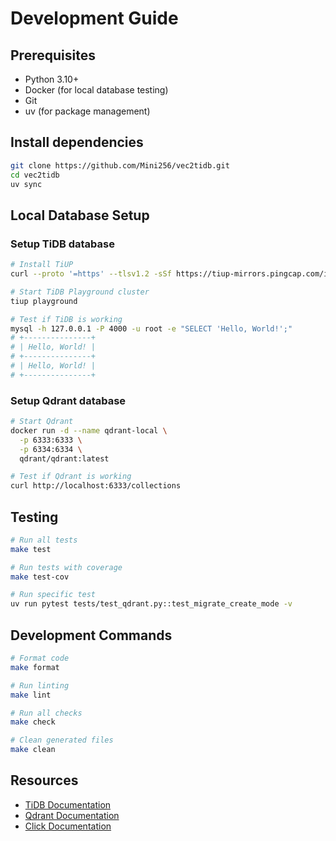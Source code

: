 # Development Guide

## Prerequisites

- Python 3.10+
- Docker (for local database testing)
- Git
- uv (for package management)

## Install dependencies

```bash
git clone https://github.com/Mini256/vec2tidb.git
cd vec2tidb
uv sync
```

## Local Database Setup

### Setup TiDB database

```bash
# Install TiUP
curl --proto '=https' --tlsv1.2 -sSf https://tiup-mirrors.pingcap.com/install.sh | sh

# Start TiDB Playground cluster
tiup playground

# Test if TiDB is working
mysql -h 127.0.0.1 -P 4000 -u root -e "SELECT 'Hello, World!';"
# +---------------+
# | Hello, World! |
# +---------------+
# | Hello, World! |
# +---------------+
```

### Setup Qdrant database

```bash
# Start Qdrant
docker run -d --name qdrant-local \
  -p 6333:6333 \
  -p 6334:6334 \
  qdrant/qdrant:latest

# Test if Qdrant is working
curl http://localhost:6333/collections
```

## Testing

```bash
# Run all tests
make test

# Run tests with coverage
make test-cov

# Run specific test
uv run pytest tests/test_qdrant.py::test_migrate_create_mode -v
```

## Development Commands

```bash
# Format code
make format

# Run linting
make lint

# Run all checks
make check

# Clean generated files
make clean
```

## Resources

- [TiDB Documentation](https://docs.pingcap.com/tidb/stable)
- [Qdrant Documentation](https://qdrant.tech/documentation/)
- [Click Documentation](https://click.palletsprojects.com/) 